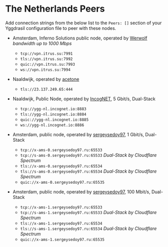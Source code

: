 # The Netherlands Peers

Add connection strings from the below list to the `Peers: []` section of your
Yggdrasil configuration file to peer with these nodes.

* Amsterdam, Inferno Solutions public node, operated by [Werwolf](https://t.me/Werwolf2517) *bandwidth up to 1000 Mbps*
  * `tcp://vpn.itrus.su:7991`
  * `tls://vpn.itrus.su:7992`
  * `quic://vpn.itrus.su:7993`
  * `ws://vpn.itrus.su:7994`

* Naaldwijk, operated by [acetone](http://[324:71e:281a:9ed3::ace]/)
  * `tls://23.137.249.65:444`
 
* Naaldwijk, Public Node, operated by [IncogNET](https://incognet.io/), 5 Gbit/s, Dual-Stack
  * `tcp://ygg-nl.incognet.io:8883`
  * `tls://ygg-nl.incognet.io:8884`
  * `quic://ygg-nl.incognet.io:8885`
  * `ws://ygg-nl.incognet.io:8886`

* Amsterdam, public node, operated by [sergeysedoy97](https://t.me/sergeysedoy97), 1 Gbit/s, Dual-Stack
  * `tcp://x-ams-0.sergeysedoy97.ru:65533`
  * `tcp://s-ams-0.sergeysedoy97.ru:65533` *Dual-Stack by Cloudflare Spectrum*
  * `tls://x-ams-0.sergeysedoy97.ru:65534`
  * `tls://s-ams-0.sergeysedoy97.ru:65534` *Dual-Stack by Cloudflare Spectrum*
  * `quic://x-ams-0.sergeysedoy97.ru:65535`

* Amsterdam, public node, operated by [sergeysedoy97](https://t.me/sergeysedoy97), 100 Mbit/s, Dual-Stack
  * `tcp://x-ams-1.sergeysedoy97.ru:65533`
  * `tcp://s-ams-1.sergeysedoy97.ru:65533` *Dual-Stack by Cloudflare Spectrum*
  * `tls://x-ams-1.sergeysedoy97.ru:65534`
  * `tls://s-ams-1.sergeysedoy97.ru:65534` *Dual-Stack by Cloudflare Spectrum*
  * `quic://x-ams-1.sergeysedoy97.ru:65535`
